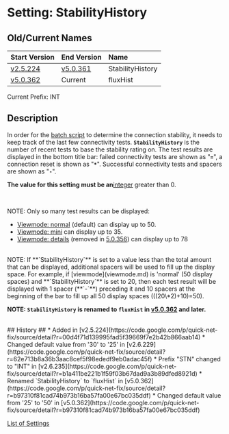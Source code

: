 # Setting: StabilityHistory #


## Old/Current Names ##
| Start Version | End Version | Name |
|:--------------|:------------|:-----|
| [v2.5.224](https://code.google.com/p/quick-net-fix/source/detail?r=00d4f71d139995fad5f39669f7e2b42b866aab14) | [v5.0.361](https://code.google.com/p/quick-net-fix/source/detail?r=9a9067be32a3b87b80dc583bc1e553f36a9fcb28) | StabilityHistory |
| [v5.0.362](https://code.google.com/p/quick-net-fix/source/detail?r=b97310f81cad74b973b16ba57fa00e67bc035ddf) | Current     | fluxHist |
Current Prefix: INT


## Description ##
In order for the <a href='http://en.wikipedia.org/wiki/Batch_file' title="If you don't know what this is, just think of it as a Windows program that can be edited with Notepad">batch script</a> to determine the connection stability, it needs to keep track of the last few connectivity tests. **`StabilityHistory`** is the number of recent tests to base the stability rating on. The test results are displayed in the bottom title bar: failed connectivity tests are shown as "**`=`**", a connection reset is shown as "**`*`**". Successful connectivity tests and spacers are shown as "**`-`**".


**The value for this setting must be an**<a href='http://en.wikipedia.org/wiki/Integer' title='A non-negative number that does not contain a decimal'>integer</a> greater than 0.

<br />

NOTE: Only so many test results can be displayed:
  * [Viewmode: normal](viewmode.md) (default) can display up to 50.
  * [Viewmode: mini](viewmode.md) can display up to 35.
  * [Viewmode: details](viewmode.md) (removed in [5.0.356](https://code.google.com/p/quick-net-fix/source/detail?r=bb580c0630e635d72d011a0bbb77fd72758a1c88)) can display up to 78
<br />
NOTE: If **`StabilityHistory`** is set to a value less than the total amount that can be displayed, additional spacers will be used to fill up the display space. For example, if [viewmode](viewmode.md) is 'normal' (50 display spaces) and **`StabilityHistory`** is set to 20, then each test result will be displayed with 1 spacer (**`-`**) preceding it and 10 spacers at the beginning of the bar to fill up all 50 display spaces (((20\*2)+10)=50).
<br />

**NOTE: `StabilityHistory` is renamed to `fluxHist` in [v5.0.362](https://code.google.com/p/quick-net-fix/source/detail?r=b97310f81cad74b973b16ba57fa00e67bc035ddf) and later.**

<br />
## History ##
  * Added in [v2.5.224](https://code.google.com/p/quick-net-fix/source/detail?r=00d4f71d139995fad5f39669f7e2b42b866aab14)
  * Changed default value from '30' to '25' in [v2.6.229](https://code.google.com/p/quick-net-fix/source/detail?r=62e713b8a36b3aac8cef5f98ededf9eb0adac45f)
  * Prefix "STN" changed to "INT" in [v2.6.235](https://code.google.com/p/quick-net-fix/source/detail?r=b1a411be221b1f59f03b67dad9a3b89dfed8921d)
  * Renamed `StabilityHistory` to `fluxHist` in [v5.0.362](https://code.google.com/p/quick-net-fix/source/detail?r=b97310f81cad74b973b16ba57fa00e67bc035ddf)
  * Changed default value from '25' to '50' in [v5.0.362](https://code.google.com/p/quick-net-fix/source/detail?r=b97310f81cad74b973b16ba57fa00e67bc035ddf)


[List of Settings](Settings.md)